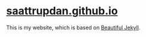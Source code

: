 # [saattrupdan.github.io](https://saattrupdan.github.io/)

This is my website, which is based on [Beautiful Jekyll](https://github.com/daattali/beautiful-jekyll).
